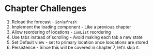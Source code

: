 # Chapter Challenges

1. Reload the forecast - `ionRefresh`
2. Implement the loading component - Like a previous chapter
3. Allow reordering of locations - `ionList` reordering
4. Use tabs instead of scrolling - Avoid making each tab a new state
5. Set Default view - set to primary location once loocations are stored
6. Persistence - Since this will be covered in chapter 7, let's skip it.